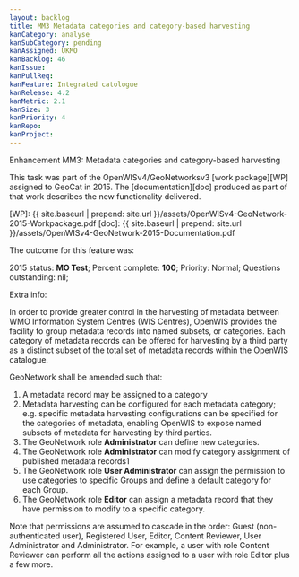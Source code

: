 ```yaml
---
layout: backlog
title: MM3 Metadata categories and category-based harvesting
kanCategory: analyse
kanSubCategory: pending
kanAssigned: UKMO
kanBacklog: 46
kanIssue:
kanPullReq:
kanFeature: Integrated catologue
kanRelease: 4.2
kanMetric: 2.1
kanSize: 3
kanPriority: 4
kanRepo:
kanProject:
---
```

Enhancement MM3: Metadata categories and category-based harvesting

This task was part of the OpenWISv4/GeoNetworksv3 [work package][WP] assigned to GeoCat in 2015.  The [documentation][doc] produced as part of that work describes the new functionality delivered.

[WP]: {{ site.baseurl | prepend: site.url }}/assets/OpenWISv4-GeoNetwork-2015-Workpackage.pdf
[doc]: {{ site.baseurl | prepend: site.url }}/assets/OpenWISv4-GeoNetwork-2015-Documentation.pdf

The outcome for this feature was:

2015 status: **MO Test**; Percent complete: **100**; Priority: Normal; Questions outstanding: nil;

Extra info:

In order to provide greater control in the harvesting of metadata between WMO Information System Centres (WIS Centres), OpenWIS provides the facility to group metadata records into named subsets, or categories. Each category of metadata records can be offered for harvesting by a third party as a distinct subset of the total set of metadata records within the OpenWIS catalogue.

GeoNetwork shall be amended such that:

  1. A metadata record may be assigned to a category
  2. Metadata harvesting can be configured for each metadata category; e.g. specific metadata harvesting configurations can be specified for the categories of metadata, enabling OpenWIS to expose named subsets of metadata for harvesting by third parties.
  3. The GeoNetwork role **Administrator** can define new categories.
  4. The GeoNetwork role **Administrator** can modify category assignment of published metadata records1
  5. The GeoNetwork role **User Administrator** can assign the permission to use categories to specific Groups and define a default category for each Group.
  6. The GeoNetwork role **Editor** can assign a metadata record that they have permission to modify to a specific category.

Note that permissions are assumed to cascade in the order: Guest (non-authenticated user), Registered User, Editor, Content Reviewer, User Administrator and Administrator. For example, a user with role Content Reviewer can perform all the actions assigned to a user with role Editor plus a few more.
